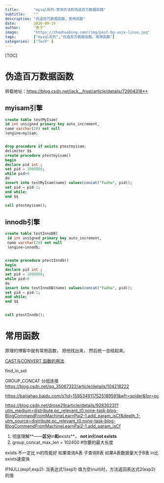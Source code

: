 ```yaml
---
title:       "mysql系列-常用方法和伪造百万数据函数"
subtitle:    ""
description: "伪造百万数据函数，常用函数"
date:        2020-09-19
author:      "麦子"
image:       "https://zhaohuabing.com//img/post-bg-unix-linux.jpg"
tags:        ["mysql系列","伪造百万数据函数，常用函数"]
categories:  ["Tech" ]
---
```


[TOC]

# 伪造百万数据函数

转载地址：<https://blog.csdn.net/jack__frost/article/details/72904318**>



## myisam引擎

```sql
create table testMyIsam(  
id int unsigned primary key auto_increment,  
name varchar(20) not null  
)engine=myisam;  


drop procedure if exists ptestmyisam;
delimiter $$
create procedure ptestmyisam()
begin
declare pid int ;
set pid = 1000000;
while pid>0 
do
insert into testMyIsam(name) values(concat("fuzhu", pid));
set pid = pid-1;
end while;
end $$
 
call ptestmyisam();
```



## innodb引擎

```sql
create table testInnoDB( 
 id int unsigned primary key auto_increment, 
 name varchar(20) not null 
 )engine=innodb;  

 
create procedure ptestInndb()
begin
declare pid int ;
set pid = 1000000;
while pid>0 
do
insert into testInnoDB(name) values(concat("fuzhu", pid));
set pid = pid-1;
end while;
end $$

 
call ptestInndb();

```

# 常用函数



原理的博客中就有常用函数， 把他找出来， 然后统一总结起来。 



[CAST与CONVERT 函数的用法](https://www.cnblogs.com/chenqionghe/p/4675844.html)   



 find_in_set    



 GROUP_CONCAT  分组连接   https://blog.csdn.net/qq_35067322/article/details/104218222  

https://baijiahao.baidu.com/s?id=1595349117525189591&wfr=spider&for=pc  

https://blog.csdn.net/drose29/article/details/92830231?utm_medium=distribute.pc_relevant_t0.none-task-blog-BlogCommendFromMachineLearnPai2-1.add_param_isCf&depth_1-utm_source=distribute.pc_relevant_t0.none-task-blog-BlogCommendFromMachineLearnPai2-1.add_param_isCf



1. 彻底理解**——**区分**in**和**exists**， **not in**和**not exists**
2.    group_concat_max_len = 102400 #你要的最大长度

exists 不一定比 in的性能好 如果查询A表 子查询B表 如果A表数据量大于B表 in比exists速度快  

IFNULL(exp1,exp2): 当表达式1(exp1) 值为空(null)时，方法返回表达式2(exp2)的值 